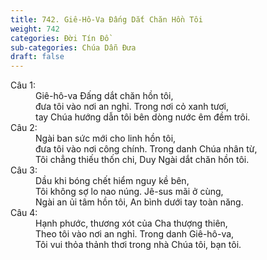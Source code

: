 ```yaml
---
title: 742. Giê-Hô-Va Đấng Dắt Chăn Hồn Tôi
weight: 742
categories: Đời Tín Đồ
sub-categories: Chúa Dẫn Đưa
draft: false
---
```

<dl><dt>Câu 1:</dt><dd data-verse="1">Giê-hô-va Đấng dắt chăn hồn tôi, <br/>đưa tôi vào nơi an nghỉ. Trong nơi cỏ xanh tươi, <br/>tay Chúa hướng dẫn tôi bên dòng nước êm đềm trôi. </dd><dt>Câu 2:</dt><dd data-verse="2">Ngài ban sức mới cho linh hồn tôi, <br/>đưa tôi vào nơi công chính. Trong danh Chúa nhân từ, <br/>Tôi chẳng thiếu thốn chi, Duy Ngài dắt chăn hồn tôi. </dd><dt>Câu 3:</dt><dd data-verse="3">Dầu khi bóng chết hiểm nguy kề bên, <br/>Tôi không sợ lo nao núng. Jê-sus mãi ở cùng, <br/>Ngài an ủi tâm hồn tôi, An bình dưới tay toàn năng. </dd><dt>Câu 4:</dt><dd data-verse="4">Hạnh phước, thương xót của Cha thượng thiên, <br/>Theo tôi vào nơi an nghỉ. Trong danh Giê-hô-va, <br/>Tôi vui thỏa thảnh thơi trong nhà Chúa tôi, bạn tôi. </dd></dl>